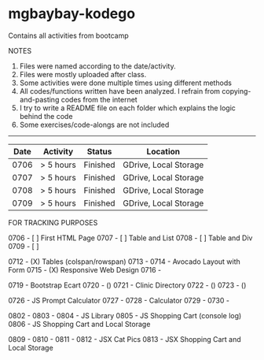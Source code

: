 # mgbaybay-kodego
Contains all activities from bootcamp

NOTES
1. Files were named according to the date/activity.
2. Files were mostly uploaded after class.
3. Some activities were done multiple times using different methods
4. All codes/functions written have been analyzed. I refrain from copying-and-pasting codes from the internet
5. I try to write a README file on each folder which explains the logic behind the code
6. Some exercises/code-alongs are not included

********************************************************
| Date |    Activity    | Status | Location |  
|------|----------------|--------|-----------|
| 0706 | > 5 hours  | Finished | GDrive, Local Storage | 
| 0707 | > 5 hours  | Finished | GDrive, Local Storage | 
| 0708 | > 5 hours  | Finished | GDrive, Local Storage | 
| 0709 | > 5 hours  | Finished | GDrive, Local Storage | 

FOR TRACKING PURPOSES

0706 - [ ] First HTML Page
0707 - [ ] Table and List
0708 - [ ] Table and Div
0709 - [ ]

0712 - (X) Tables (colspan/rowspan)
0713 - 
0714 - Avocado Layout with Form
0715 - (X) Responsive Web Design
0716 - 

0719 - Bootstrap Ecart
0720 - ()
0721 - Clinic Directory
0722 - ()
0723 - ()

0726 - JS Prompt Calculator
0727 - 
0728 - Calculator 
0729 -
0730 - 

0802 - 
0803 - 
0804 - JS Library
0805 - JS Shopping Cart (console log)
0806 - JS Shopping Cart and Local Storage

0809 - 
0810 - 
0811 - 
0812 - JSX Cat Pics
0813 - JSX Shopping Cart and Local Storage
